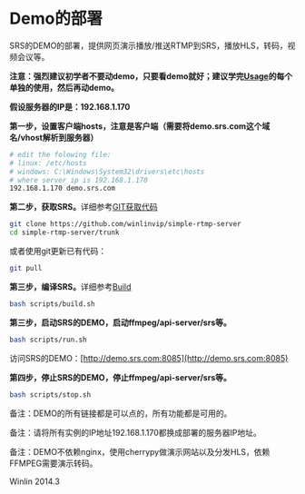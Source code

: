 # Demo的部署

SRS的DEMO的部署，提供网页演示播放/推送RTMP到SRS，播放HLS，转码，视频会议等。

<strong>注意：强烈建议初学者不要动demo，只要看demo就好；建议学完[Usage](https://github.com/winlinvip/simple-rtmp-server/tree/1.0release#usage)的每个单独的使用，然后再动demo。</strong>

<strong>假设服务器的IP是：192.168.1.170</strong>

<strong>第一步，设置客户端hosts，注意是客户端（需要将demo.srs.com这个域名/vhost解析到服务器）</strong>

```bash
# edit the folowing file:
# linux: /etc/hosts
# windows: C:\Windows\System32\drivers\etc\hosts
# where server ip is 192.168.1.170
192.168.1.170 demo.srs.com
```

<strong>第二步，获取SRS。</strong>详细参考[GIT获取代码](https://github.com/winlinvip/simple-rtmp-server/wiki/v1_CN_Git)

```bash
git clone https://github.com/winlinvip/simple-rtmp-server
cd simple-rtmp-server/trunk
```

或者使用git更新已有代码：

```bash
git pull
```

<strong>第三步，编译SRS。</strong>详细参考[Build](https://github.com/winlinvip/simple-rtmp-server/wiki/v1_CN_Build)

```bash
bash scripts/build.sh
```

<strong>第三步，启动SRS的DEMO，启动ffmpeg/api-server/srs等。</strong>

```bash
bash scripts/run.sh
```

访问SRS的DEMO：[http://demo.srs.com:8085](http://demo.srs.com:8085)

<strong>第四步，停止SRS的DEMO，停止ffmpeg/api-server/srs等。</strong>

```bash
bash scripts/stop.sh
```

备注：DEMO的所有链接都是可以点的，所有功能都是可用的。

备注：请将所有实例的IP地址192.168.1.170都换成部署的服务器IP地址。

备注：DEMO不依赖nginx，使用cherrypy做演示网站以及分发HLS，依赖FFMPEG需要演示转码。

Winlin 2014.3